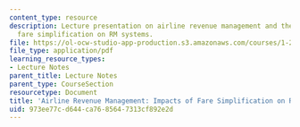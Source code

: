 ```yaml
---
content_type: resource
description: Lecture presentation on airline revenue management and the impacts of
  fare simplification on RM systems.
file: https://ol-ocw-studio-app-production.s3.amazonaws.com/courses/1-201j-transportation-systems-analysis-demand-and-economics-fall-2008/973ee77cd644ca7685647313cf892e2d_MIT1_201JF08_lec18.pdf
file_type: application/pdf
learning_resource_types:
- Lecture Notes
parent_title: Lecture Notes
parent_type: CourseSection
resourcetype: Document
title: 'Airline Revenue Management: Impacts of Fare Simplification on RM Systems'
uid: 973ee77c-d644-ca76-8564-7313cf892e2d
---
```

